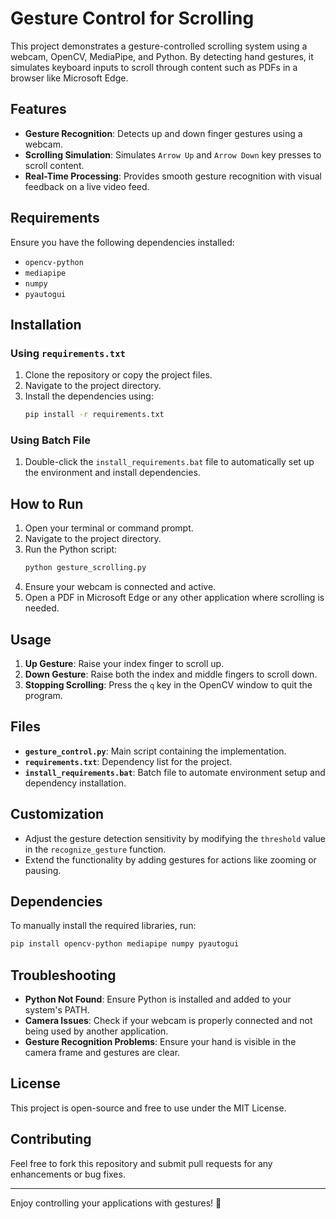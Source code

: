 # Gesture Control for Scrolling

This project demonstrates a gesture-controlled scrolling system using a webcam, OpenCV, MediaPipe, and Python. By detecting hand gestures, it simulates keyboard inputs to scroll through content such as PDFs in a browser like Microsoft Edge.

## Features
- **Gesture Recognition**: Detects up and down finger gestures using a webcam.
- **Scrolling Simulation**: Simulates `Arrow Up` and `Arrow Down` key presses to scroll content.
- **Real-Time Processing**: Provides smooth gesture recognition with visual feedback on a live video feed.

## Requirements
Ensure you have the following dependencies installed:
- `opencv-python`
- `mediapipe`
- `numpy`
- `pyautogui`

## Installation

### Using `requirements.txt`
1. Clone the repository or copy the project files.
2. Navigate to the project directory.
3. Install the dependencies using:
   ```bash
   pip install -r requirements.txt
   ```

### Using Batch File
1. Double-click the `install_requirements.bat` file to automatically set up the environment and install dependencies.

## How to Run
1. Open your terminal or command prompt.
2. Navigate to the project directory.
3. Run the Python script:
   ```bash
   python gesture_scrolling.py
   ```
4. Ensure your webcam is connected and active.
5. Open a PDF in Microsoft Edge or any other application where scrolling is needed.

## Usage
1. **Up Gesture**: Raise your index finger to scroll up.
2. **Down Gesture**: Raise both the index and middle fingers to scroll down.
3. **Stopping Scrolling**: Press the `q` key in the OpenCV window to quit the program.

## Files
- **`gesture_control.py`**: Main script containing the implementation.
- **`requirements.txt`**: Dependency list for the project.
- **`install_requirements.bat`**: Batch file to automate environment setup and dependency installation.

## Customization
- Adjust the gesture detection sensitivity by modifying the `threshold` value in the `recognize_gesture` function.
- Extend the functionality by adding gestures for actions like zooming or pausing.

## Dependencies
To manually install the required libraries, run:
```bash
pip install opencv-python mediapipe numpy pyautogui
```

## Troubleshooting
- **Python Not Found**: Ensure Python is installed and added to your system's PATH.
- **Camera Issues**: Check if your webcam is properly connected and not being used by another application.
- **Gesture Recognition Problems**: Ensure your hand is visible in the camera frame and gestures are clear.

## License
This project is open-source and free to use under the MIT License.

## Contributing
Feel free to fork this repository and submit pull requests for any enhancements or bug fixes.

---
Enjoy controlling your applications with gestures! 🚀

